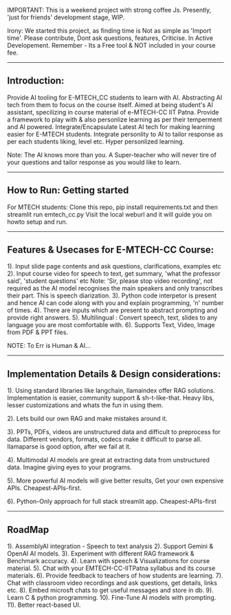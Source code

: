 IMPORTANT: This is a weekend project with strong coffee Js. Presently, 'just for friends' development stage, WIP.

Irony: We started this project, as finding time is Not as simple as 'Import time'. 
Please contribute, Dont ask questions, features, Criticise. In Active Developement. 
Remember - Its a Free tool & NOT included in your course fee.

---

## Introduction:

Provide AI tooling for E-MTECH_CC students to learn with AI. Abstracting AI tech from them to focus on the course itself.
Aimed at being student's AI assistant, specilizing in course material of e-MTECH-CC IIT Patna.
Provide a framework to play with & also personlize learning as per their temperment and AI powered.
Integrate/Encapsulate Latest AI tech for making learning easier for E-MTECH students.
Integrate personlity to AI to tailor response as per each students liking, level etc. Hyper personlized learning.

Note: The AI knows more than you. A Super-teacher who will never tire of your questions and tailor response as you would like to learn.

---

## How to Run: Getting started

For MTECH students: Clone this repo, pip install requirements.txt and then streamlit run emtech_cc.py
Visit the local weburl and it will guide you on howto setup and run.

---

## Features & Usecases for E-MTECH-CC Course:

1). Input slide page contents and ask questions, clarifications, examples etc
2). Input course video for speech to text, get summary, 'what the professor said', 'student questions' etc
Note: 'Sir, please stop video recording', not required as the AI model recognises the main speakers and only transcribes their part.
This is speech diarization.
3). Python code interpetor is present and hence AI can code along with you and explain programming, 'n' number of times.
4). There are inputs which are present to abstract prompting and provide right answers.
5). Multilingual : Convert speech, text, slides to any language you are most comfortable with.
6). Supports Text, Video, Image from PDF & PPT files.

NOTE: To Err is Human & AI...

---

## Implementation Details & Design considerations:

1). Using standard libraries like langchain, llamaindex offer RAG solutions. 
Implementation is easier, community support & sh-t-like-that. Heavy libs, lesser customizations and whats the fun in using them.

2). Lets build our own RAG and make mistakes around it.

3). PPTs, PDFs, videos are unstructured data and difficult to preprocess for data. 
Different vendors, formats, codecs make it difficult to parse all. llamaparse is good option, after we fail at it.

4). Multimodal AI models are great at extracting data from unstructured data. Imagine giving eyes to your programs.

5). More powerful AI models will give better results, Get your own expensive APIs. Cheapest-APIs-first.

6). Python-Only approach for full stack streamlit app. Cheapest-APIs-first

---

## RoadMap

1). AssemblyAI integration - Speech to text analysis
2). Support Gemini & OpenAI AI models.
3). Experiment with different RAG framework & Benchmark accuracy.
4). Learn with speech & Visualizations for course material.
5). Chat with your EMTECH-CC-IITPatna syllabus and its course materials.
6). Provide feedback to teachers of how students are learning.
7). Chat with classroom video recordings and ask questions, get details, links etc.
8). Embed microsft chats to get useful messages and store in db.
9). Learn C & python programming.
10). Fine-Tune AI models with prompting.
11). Better react-based UI.
